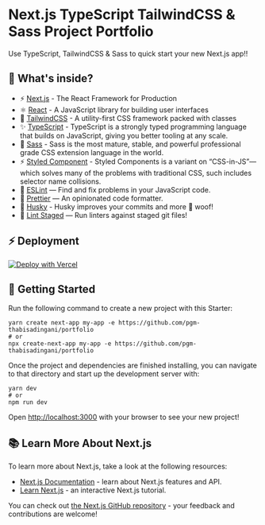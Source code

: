 # Next.js TypeScript TailwindCSS & Sass Project Portfolio

Use TypeScript, TailwindCSS & Sass to quick start your new Next.js app!!

## 🧐 What's inside?

- ⚡️ [Next.js](https://nextjs.org/) - The React Framework for Production
- ⚛️ [React](https://reactjs.org/) - A JavaScript library for building user interfaces
- 🧁 [TailwindCSS](https://tailwindcss.com/) - A utility-first CSS framework packed with classes
- ✨ [TypeScript](https://www.typescriptlang.org/) - TypeScript is a strongly typed programming language that builds on JavaScript, giving you better tooling at any scale.
- 🎉 [Sass](https://sass-lang.com/) - Sass is the most mature, stable, and powerful professional grade CSS extension language in the world.
- ⚡️ [Styled Component](https://styled-components.com/) - Styled Components is a variant on “CSS-in-JS”—which solves many of the problems with traditional CSS, such includes selector name collisions.
- 📏 [ESLint](https://eslint.org/) — Find and fix problems in your JavaScript code.
- 🦋 [Prettier](https://prettier.io/) — An opinionated code formatter.
- 🐶 [Husky](https://github.com/typicode/husky) - Husky improves your commits and more 🐶 woof!
- 🐶 [Lint Staged](https://github.com/okonet/lint-staged) — Run linters against staged git files!

## ⚡️ Deployment

[![Deploy with Vercel](https://vercel.com/button)](https://vercel.com/new)

## 🚀 Getting Started

Run the following command to create a new project with this Starter:

```
yarn create next-app my-app -e https://github.com/pgm-thabisadingani/portfolio
# or
npx create-next-app my-app -e https://github.com/pgm-thabisadingani/portfolio
```

Once the project and dependencies are finished installing, you can navigate to that directory and start up the development server with:

```
yarn dev
# or
npm run dev
```

Open [http://localhost:3000](http://localhost:3000) with your browser to see your new project!

## 📚 Learn More About Next.js

To learn more about Next.js, take a look at the following resources:

- [Next.js Documentation](https://nextjs.org/docs) - learn about Next.js features and API.
- [Learn Next.js](https://nextjs.org/learn) - an interactive Next.js tutorial.

You can check out [the Next.js GitHub repository](https://github.com/vercel/next.js/) - your feedback and contributions are welcome!
